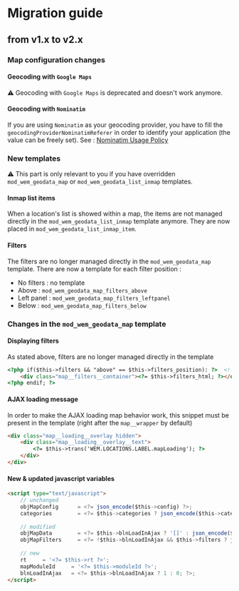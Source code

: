 # Migration guide

## from v1.x to v2.x

### Map configuration changes

#### Geocoding with `Google Maps`

:warning: Geocoding with `Google Maps` is deprecated and doesn't work anymore.

#### Geocoding with `Nominatim`

If you are using `Nominatim` as your geocoding provider, you have to fill the `geocodingProviderNominatimReferer` in order to identify your application (the value can be freely set).
See : [Nominatim Usage Policy](https://operations.osmfoundation.org/policies/nominatim/)

### New templates

:warning: This part is only relevant to you if you have overridden `mod_wem_geodata_map` or `mod_wem_geodata_list_inmap` templates.

#### Inmap list items

When a location's list is showed within a map, the items are not managed directly in the `mod_wem_geodata_list_inmap` template anymore.
They are now placed in `mod_wem_geodata_list_inmap_item`.

#### Filters

The filters are no longer managed directly in the `mod_wem_geodata_map` template.
There are now a template for each filter position :

- No filters : no template
- Above : `mod_wem_geodata_map_filters_above`
- Left panel : `mod_wem_geodata_map_filters_leftpanel`
- Below : `mod_wem_geodata_map_filters_below`

### Changes in the `mod_wem_geodata_map` template

#### Displaying filters

As stated above, filters are no longer managed directly in the template

```html
<?php if($this->filters && "above" == $this->filters_position): ?>  <!-- values can be "above","leftpanel" or "below" -->
	<div class="map__filters__container"><?= $this->filters_html; ?></div>
<?php endif; ?>
```

#### AJAX loading message

In order to make the AJAX loading map behavior work, this snippet must be present in the template (right after the `map__wrapper` by default)

```html
<div class="map__loading__overlay hidden">
	<div class="map__loading__overlay__text">
		<?= $this->trans('WEM.LOCATIONS.LABEL.mapLoading'); ?>
	</div>
</div>
```

#### New & updated javascript variables

```html
<script type="text/javascript">
	// unchanged
	objMapConfig      = <?= json_encode($this->config) ?>;
    categories        = <?= $this->categories ? json_encode($this->categories) : '{}' ?>;
	
	// modified
	objMapData        = <?= $this->blnLoadInAjax ? '[]' : json_encode($this->locations, JSON_INVALID_UTF8_IGNORE | JSON_INVALID_UTF8_SUBSTITUTE) ?>;
	objMapFilters     = <?= !$this->blnLoadInAjax && $this->filters ? json_encode($this->filters ?? []) : '{}' ?>;
	
	// new
	rt     = '<?= $this->rt ?>';
	mapModuleId     = '<?= $this->moduleId ?>';
	blnLoadInAjax   = <?= $this->blnLoadInAjax ? 1 : 0; ?>;
</script>
```